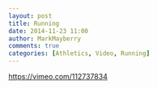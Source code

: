 ```yaml
---
layout: post
title: Running
date: 2014-11-23 11:00
author: MarkMayberry
comments: true
categories: [Athletics, Video, Running]
---
```

https://vimeo.com/112737834
